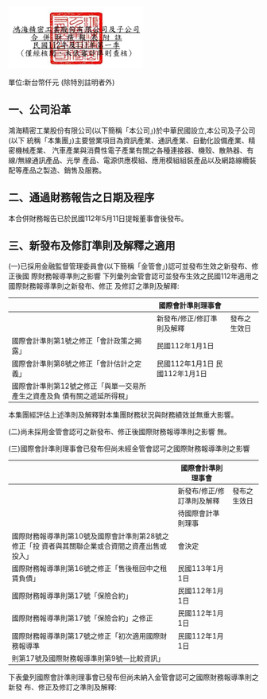 

![0_image_0.png](0_image_0.png)

單位:新台幣仟元 (除特別註明者外)

## 一、公司沿革

鴻海精密工業股份有限公司(以下簡稱「本公司」)於中華民國設立,本公司及子公司(以下 統稱「本集團」)主要營業項目為資訊產業、通訊產業、自動化設備產業、精密機械產業、 汽車產業與消費性電子產業有關之各種連接器、機殼、散熱器、有線/無線通訊產品、光學 產品、電源供應模組、應用模組組裝產品以及網路線纜裝配等產品之製造、銷售及服務。

## 二、通過財務報告之日期及程序

本合併財務報告已於民國112年5月11日提報董事會後發布。

## 三、新發布及修訂準則及解釋之適用

(一)已採用金融監督管理委員會(以下簡稱「金管會」)認可並發布生效之新發布、修正後國 際財務報導準則之影響 下列彙列金管會認可並發布生效之民國112年適用之國際財務報導準則之新發布、修正 及修訂之準則及解釋:

|                                                                           | 國際會計準則理事會              |              |
|---------------------------------------------------------------------------|---------------------------------|--------------|
|                                                                           | 新發布/修正/修訂準則及解釋      | 發布之生效日 |
| 國際會計準則第1號之修正「會計政策之揭露」                                 | 民國112年1月1日                 |              |
| 國際會計準則第8號之修正「會計估計之定義」                                 | 民國112年1月1日 民國112年1月1日 |              |
| 國際會計準則第12號之修正「與單一交易所產生之資產及負 債有關之遞延所得稅」 |                                 |              |

本集團經評估上述準則及解釋對本集團財務狀況與財務績效並無重大影響。

(二)尚未採用金管會認可之新發布、修正後國際財務報導準則之影響 無。

(三)國際會計準則理事會已發布但尚未經金管會認可之國際財務報導準則之影響

|                                                                                                 | 國際會計準則理事會         |              |
|-------------------------------------------------------------------------------------------------|----------------------------|--------------|
|                                                                                                 | 新發布/修正/修訂準則及解釋 | 發布之生效日 |
|                                                                                                 | 待國際會計準則理事         |              |
| 國際財務報導準則第10號及國際會計準則第28號之修正「投 資者與其關聯企業或合資間之資產出售或投入」 | 會決定                     |              |
| 國際財務報導準則第16號之修正「售後租回中之租賃負債」                                            | 民國113年1月1日            |              |
| 國際財務報導準則第17號「保險合約」                                                              | 民國112年1月1日            |              |
| 國際財務報導準則第17號「保險合約」之修正                                                        | 民國112年1月1日            |              |
| 國際財務報導準則第17號之修正「初次適用國際財務報導準                                            | 民國112年1月1日            |              |
| 則第17號及國際財務報導準則第9號—比較資訊」                                                      |                            |              |

下表彙列國際會計準則理事會已發布但尚未納入金管會認可之國際財務報導準則之新發 布、修正及修訂之準則及解釋: